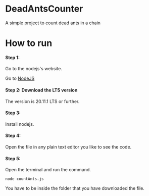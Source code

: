 # DeadAntsCounter
A simple project to count dead ants in a chain

# How to run

#### Step 1: 

Go to the nodejs's website.

Go to <a href="https://nodejs.org/en">NodeJS</a>

#### Step 2: Download the LTS version

The version is 20.11.1 LTS or further.

#### Step 3: 

Install nodejs.

#### Step 4:

Open the file in any plain text editor you like to see the code.

#### Step 5:

Open the terminal and run the command.
```
node countAnts.js
```
You have to be inside the folder that you have downloaded the file.